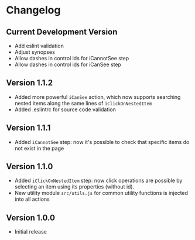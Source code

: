 # Changelog

## Current Development Version
- Add eslint validation
- Adjust synopses
- Allow dashes in control ids for iCannotSee step
- Allow dashes in control ids for iCanSee step

## Version 1.1.2
- Added more powerful `iCanSee` action, which now supports searching nested items along the same lines of `iClickOnNestedItem`
- Added .eslintrc for source code validation

## Version 1.1.1
- Added `iCannotSee` step: now it's possible to check that specific items do not exist in the page

## Version 1.1.0
- Added `iClickOnNestedItem` step: now click operations are possible by selecting an item using its properties (without id).
- New utility module `src/utils.js` for common utility functions is injected into all actions

## Version 1.0.0
- Initial release
